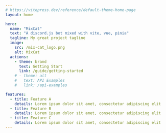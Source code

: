 ```yaml
---
# https://vitepress.dev/reference/default-theme-home-page
layout: home

hero:
  name: "MixCat"
  text: "A discord.js bot mixed with vite, vue, pinia"
  tagline: My great project tagline
  image:
    src: /mix-cat_logo.png
    alt: MixCat
  actions:
    - theme: brand
      text: Getting Start
      link: /guide/getting-started
    # - theme: alt
    #   text: API Examples
    #   link: /api-examples

features:
  - title: Feature A
    details: Lorem ipsum dolor sit amet, consectetur adipiscing elit
  - title: Feature B
    details: Lorem ipsum dolor sit amet, consectetur adipiscing elit
  - title: Feature C
    details: Lorem ipsum dolor sit amet, consectetur adipiscing elit
---
```

